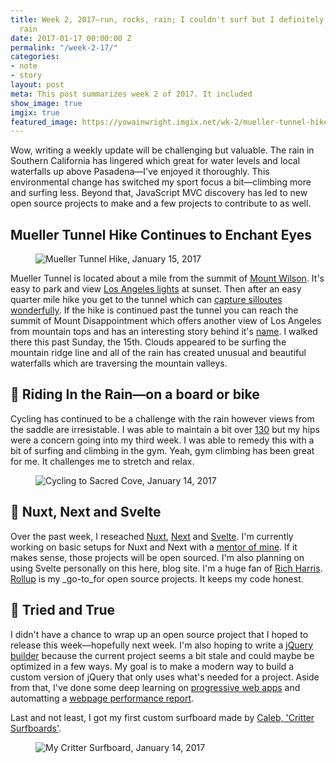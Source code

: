 ```yaml
---
title: Week 2, 2017—run, rocks, rain; I couldn't surf but I definitely played in the
  rain
date: 2017-01-17 00:00:00 Z
permalink: "/week-2-17/"
categories:
- note
- story
layout: post
meta: This post summarizes week 2 of 2017. It included
show_image: true
imgix: true
featured_image: https://yowainwright.imgix.net/wk-2/mueller-tunnel-hike-bw-2.jpg?fit=crop&w=700&auto=format
---
```


Wow, writing a weekly update will be challenging but valuable. The rain in Southern California has lingered which great for water levels and local waterfalls up above Pasadena—I've enjoyed it thoroughly. This environmental change has switched my sport focus a bit—climbing more and surfing less. Beyond that, JavaScript MVC discovery has led to new open source projects to make and a few projects to contribute to as well. 

## Mueller Tunnel Hike Continues to Enchant Eyes

<figure>
  <img src="//yowainwright.imgix.net/wk-2/mueller-tunnel-hike-bw-1.jpg?fit=crop&w=2000&h=2000&auto=format" alt="Mueller Tunnel Hike, January 15, 2017" />
</figure>

Mueller Tunnel is located about a mile from the summit of [Mount Wilson](https://www.mtwilson.edu/). It's easy to park and view [Los Angeles lights](https://www.instagram.com/p/5ey73zSf9Z/) at sunset. Then after an easy quarter mile hike you get to the tunnel which can [capture silloutes wonderfully](https://www.instagram.com/p/BL7mWWwDd_n/). If the hike is continued past the tunnel you can reach the summit of Mount Disappointment which offers another view of Los Angeles from mountain tops and has an interesting story behind it's [name](https://en.wikipedia.org/wiki/Mount_Disappointment_(California)). I walked there this past Sunday, the 15th. Clouds appeared to be surfing the mountain ridge line and all of the rain has created unusual and beautiful waterfalls which are traversing the mountain valleys.


## 🚴 Riding In the Rain—on a board or bike

Cycling has continued to be a challenge with the rain however views from the saddle are irresistable. I was able to maintain a bit over [130](https://www.strava.com/athletes/722335#interval?interval=201702&interval_type=week&chart_type=miles&year_offset=0) but my hips were a concern going into my third week. I was able to remedy this with a bit of surfing and climbing in the gym. Yeah, gym climbing has been great for me. It challenges me to stretch and relax. 

<figure class="width--content">
  <img src="//yowainwright.imgix.net/wk-2/sacred-cove.jpg?fit=crop&w=2000&h=1500&auto=format" alt="Cycling to Sacred Cove, January 14, 2017" />
</figure>

## 🦄 Nuxt, Next and Svelte

Over the past week, I reseached [Nuxt](https://nuxtjs.org/), [Next](https://zeit.co/blog/next) and [Svelte](https://svelte.technology/). I'm currently working on basic setups for Nuxt and Next with a [mentor of mine](https://github.com/briangonzalez/). If it makes sense, those projects will be open sourced. I'm also planning on using Svelte personally on this here, blog site. I'm a huge fan of [Rich Harris](https://github.com/Rich-Harris). [Rollup](https://github.com/rollup/rollup) is my _go-to_for open source projects. It keeps my code honest. 


## 🐘 Tried and True

I didn't have a chance to wrap up an open source project that I hoped to release this week—hopefully next week. I'm also hoping to write a [jQuery builder](https://www.npmjs.com/package/jquery-builder) because the current project seems a bit stale and could maybe be optimized in a few ways. My goal is to make a modern way to build a custom version of jQuery that only uses what's needed for a project. Aside from that, I've done some deep learning on [progressive web apps](https://developers.google.com/web/progressive-web-apps/) and automatting a [webpage performance report](http://danielmall.com/articles/how-to-make-a-performance-budget/).

Last and not least, I got my first custom surfboard made by [Caleb, 'Critter Surfboards'](https://www.instagram.com/critterssurfboards/).

<figure class="width--content">
  <img src="//yowainwright.imgix.net/wk-2/new-surfboard.jpg?fit=crop&w=700&h=700&auto=format" alt="My Critter Surfboard, January 14, 2017" />
</figure>

